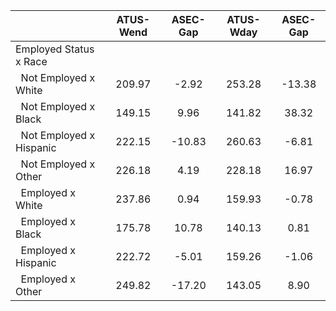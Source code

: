 
|                      |    ATUS-Wend |     ASEC-Gap |    ATUS-Wday |     ASEC-Gap |
| -------------------- | :----------: | :----------: | :----------: | :----------: |
| Employed Status x Race |              |              |              |              |
| &nbsp;&nbsp;Not Employed x White |       209.97 |        -2.92 |       253.28 |       -13.38 |
| &nbsp;&nbsp;Not Employed x Black |       149.15 |         9.96 |       141.82 |        38.32 |
| &nbsp;&nbsp;Not Employed x Hispanic |       222.15 |       -10.83 |       260.63 |        -6.81 |
| &nbsp;&nbsp;Not Employed x Other |       226.18 |         4.19 |       228.18 |        16.97 |
| &nbsp;&nbsp;Employed x White |       237.86 |         0.94 |       159.93 |        -0.78 |
| &nbsp;&nbsp;Employed x Black |       175.78 |        10.78 |       140.13 |         0.81 |
| &nbsp;&nbsp;Employed x Hispanic |       222.72 |        -5.01 |       159.26 |        -1.06 |
| &nbsp;&nbsp;Employed x Other |       249.82 |       -17.20 |       143.05 |         8.90 |

